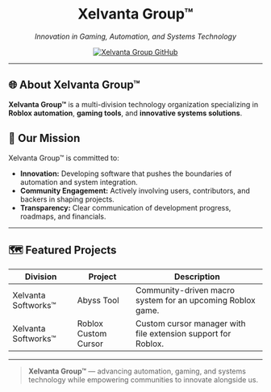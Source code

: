 <div align="center">
  <h1>Xelvanta Group™</h1>
  <p><em>Innovation in Gaming, Automation, and Systems Technology</em></p>
</div>

<p align="center">
  <a href="https://github.com/Xelvanta-Group">
    <img src="https://img.shields.io/badge/GitHub-Xelvanta-blue?style=for-the-badge&logo=github" alt="Xelvanta Group GitHub" />
  </a>
</p>

---

## 🌐 About Xelvanta Group™

**Xelvanta Group™** is a multi-division technology organization specializing in **Roblox automation**, **gaming tools**, and **innovative systems solutions**.

<!--
We operate two main divisions:

### 1. Xelvanta Softworks™
Focused on **game-related software and macros**, Xelvanta Softworks™ develops tools that improve user experience, automate repetitive tasks, and support community-driven development in Roblox and other platforms.  
Notable projects include:
* **Abyss Tool** – Next-generation macro system for an upcoming Roblox game.
* **Roblox Custom Cursor** – A fully-featured cursor manager with ecosystem tooling.

### 2. Xelvanta Group Systems™
Dedicated to **advanced systems and software solutions** beyond gaming, including:
* **EyeVIE™** – Emergency detection system using pose and image analysis.

---
-->

## 🚀 Our Mission
Xelvanta Group™ is committed to:
* **Innovation:** Developing software that pushes the boundaries of automation and system integration.
* **Community Engagement:** Actively involving users, contributors, and backers in shaping projects.
* **Transparency:** Clear communication of development progress, roadmaps, and financials.

---

## 🗺️ Featured Projects

| Division | Project | Description |
| -------- | ------- | ----------- |
| Xelvanta Softworks™ | Abyss Tool | Community-driven macro system for an upcoming Roblox game. |
| Xelvanta Softworks™ | Roblox Custom Cursor | Custom cursor manager with file extension support for Roblox. |

---

> **Xelvanta Group™** — advancing automation, gaming, and systems technology while empowering communities to innovate alongside us.
